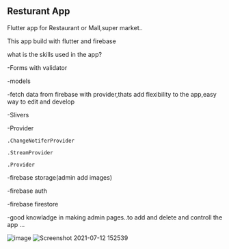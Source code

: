 ## Resturant App

Flutter app for Restaurant or Mall,super market..



  This app build with flutter and firebase
  
  what is the skills used in the app?
  
  -Forms with validator
  
  -models
  
  -fetch data from firebase with provider,thats add flexibility to the app,easy way to edit and develop
  
  -Slivers
  
  -Provider
  
    .ChangeNotiferProvider
    
    .StreamProvider
    
    .Provider
  
  -firebase storage(admin add images)
  
  -firebase auth
  
  -firebase firestore
  
  -good knowladge in making admin pages..to add and delete and controll the app
  ...
  
  ![image](https://user-images.githubusercontent.com/59667749/125440875-87ec3b62-1368-4a98-b1ae-dfb02d7a7706.png)
![Screenshot 2021-07-12 152539](https://user-images.githubusercontent.com/59667749/125440967-5743d915-cc62-485b-b837-c92353d6f6ee.png)

